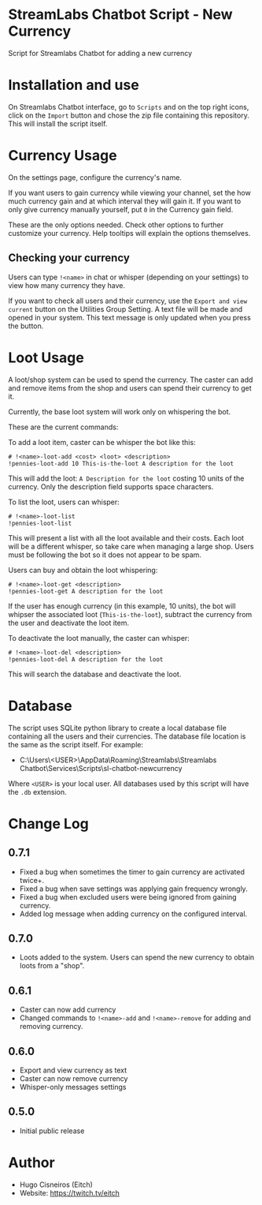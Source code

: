 # StreamLabs Chatbot Script - New Currency

Script for Streamlabs Chatbot for adding a new currency

# Installation and use

On Streamlabs Chatbot interface, go to `Scripts` and on the top right icons,
click on the `Import` button and chose the zip file containing this
repository. This will install the script itself.

# Currency Usage

On the settings page, configure the currency's name.

If you want users to gain currency while viewing your channel, set the how much currency gain
and at which interval they will gain it. If you want to only give currency manually yourself,
put `0` in the Currency gain field.

These are the only options needed. Check other options to further customize your currency. Help
tooltips will explain the options themselves.

## Checking your currency

Users can type `!<name>` in chat or whisper (depending on your settings) to view how many
currency they have.

If you want to check all users and their currency, use the `Export and view current` button on 
the Utilities Group Setting. A text file will be made and opened in your system. This text message
is only updated when you press the button.

# Loot Usage

A loot/shop system can be used to spend the currency. The caster can add and remove items from
the shop and users can spend their currency to get it.

Currently, the base loot system will work only on whispering the bot.

These are the current commands:

To add a loot item, caster can be whisper the bot like this:

```
# !<name>-loot-add <cost> <loot> <description>
!pennies-loot-add 10 This-is-the-loot A description for the loot
```

This will add the loot: `A Description for the loot` costing 10 units of the currency. Only 
the description field supports space characters.

To list the loot, users can whisper:

```
# !<name>-loot-list
!pennies-loot-list
```

This will present a list with all the loot available and their costs. Each loot will be a
different whisper, so take care when managing a large shop. Users must be following the bot
so it does not appear to be spam.

Users can buy and obtain the loot whispering:

```
# !<name>-loot-get <description>
!pennies-loot-get A description for the loot
```
 
If the user has enough currency (in this example, 10 units), the bot will whipser the 
associated loot (`This-is-the-loot`), subtract the currency from the user and deactivate
the loot item.

To deactivate the loot manually, the caster can whisper:

```
# !<name>-loot-del <description>
!pennies-loot-del A description for the loot
```

This will search the database and deactivate the loot.

# Database

The script uses SQLite python library to create a local database file containing
all the users and their currencies. The database file location is the same as the
script itself. For example:

* C:\Users\\\<USER>\\AppData\Roaming\Streamlabs\Streamlabs Chatbot\Services\Scripts\sl-chatbot-newcurrency

Where `<USER>` is your local user. All databases used by this script will have
the `.db` extension.

# Change Log

## 0.7.1

* Fixed a bug when sometimes the timer to gain currency are activated twice+.
* Fixed a bug when save settings was applying gain frequency wrongly.
* Fixed a bug when excluded users were being ignored from gaining currency.
* Added log message when adding currency on the configured interval.

## 0.7.0

* Loots added to the system. Users can spend the new currency to obtain loots from a "shop".

## 0.6.1

* Caster can now add currency
* Changed commands to `!<name>-add` and `!<name>-remove` for adding and removing currency.

## 0.6.0

* Export and view currency as text
* Caster can now remove currency
* Whisper-only messages settings

## 0.5.0

* Initial public release

# Author

* Hugo Cisneiros (Eitch)
* Website: https://twitch.tv/eitch